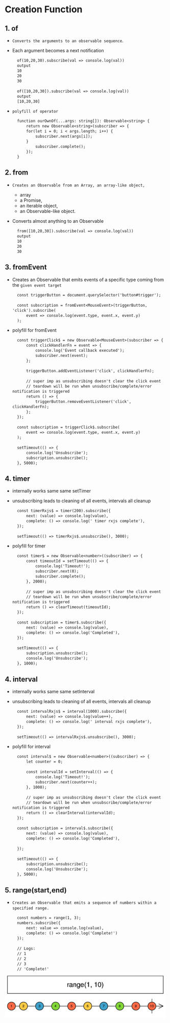 # Creation Function

## 1. of

- `Converts the arguments to an observable sequence`.
- Each argument becomes a next notification

        of(10,20,30).subscribe(val => console.log(val))
        output
        10
        20
        30

        of([10,20,30]).subscribe(val => console.log(val))
        output
        [10,20,30]

- `polyfill of operator`

        function ourOwnOf(...args: string[]): Observable<string> {
            return new Observable<string>(subscriber => {
            for(let i = 0; i < args.length; i++) {
                subscriber.next(args[i]);
            }
                subscriber.complete();
            });
        }

## 2. from

- `Creates an Observable from an Array, an array-like object,`
  - array
  - a Promise,
  - an iterable object,
  - an Observable-like object.
- Converts almost anything to an Observable

        from([10,20,30]).subscribe(val => console.log(val))
        output
        10
        20
        30

## 3. fromEvent

- Creates an Observable that emits events of a specific type coming from the `given event target`

        const triggerButton = document.querySelector('button#trigger');

        const subscription = fromEvent<MouseEvent>(triggerButton, 'click').subscribe(
            event => console.log(event.type, event.x, event.y)
        );

- polyfill for fromEvent

        const triggerClick$ = new Observable<MouseEvent>(subscriber => {
            const clickHandlerFn = event => {
                console.log('Event callback executed');
                subscriber.next(event);
            };

            triggerButton.addEventListener('click', clickHandlerFn);

            // super imp as unsubscribing doesn't clear the click event
            // teardown will be run when unsubscribe/complete/error notification is triggered
            return () => {
                triggerButton.removeEventListener('click', clickHandlerFn);
            };
        });

        const subscription = triggerClick$.subscribe(
            event => console.log(event.type, event.x, event.y)
        );

        setTimeout(() => {
            console.log('Unsubscribe');
            subscription.unsubscribe();
        }, 5000);

## 4. timer

- internally works same same setTimer
- unsubscribing leads to cleaning of all events, intervals all cleanup

        const timerRxjs$ = timer(200).subscribe({
            next: (value) => console.log(value),
            complete: () => console.log(' timer rxjs complete'),
        });

        setTimeout(() => timerRxjs$.unsubscribe(), 3000);

- polyfill for timer

        const timer$ = new Observable<number>((subscriber) => {
            const timeoutId = setTimeout(() => {
                console.log('Timeout!');
                subscriber.next(0);
                subscriber.complete();
            }, 2000);

            // super imp as unsubscribing doesn't clear the click event
            // teardown will be run when unsubscribe/complete/error notification is triggered
            return () => clearTimeout(timeoutId);
        });

        const subscription = timer$.subscribe({
            next: (value) => console.log(value),
            complete: () => console.log('Completed'),
        });

        setTimeout(() => {
            subscription.unsubscribe();
            console.log('Unsubscribe');
        }, 1000);

## 4. interval

- internally works same same setInterval
- unsubscribing leads to cleaning of all events, intervals all cleanup

        const intervalRxjs$ = interval(1000).subscribe({
            next: (value) => console.log(value++),
            complete: () => console.log(' interval rxjs complete'),
        });

        setTimeout(() => intervalRxjs$.unsubscribe(), 3000);

- polyfill for interval

        const interval$ = new Observable<number>((subscriber) => {
            let counter = 0;

            const intervalId = setInterval(() => {
                console.log('Timeout!');
                subscriber.next(counter++);
            }, 1000);

            // super imp as unsubscribing doesn't clear the click event
            // teardown will be run when unsubscribe/complete/error notification is triggered
            return () => clearInterval(intervalId);
        });

        const subscription = interval$.subscribe({
            next: (value) => console.log(value),
            complete: () => console.log('Completed'),

        });

        setTimeout(() => {
            subscription.unsubscribe();
            console.log('Unsubscribe');
        }, 5000);

## 5. range(start,end)

- `Creates an Observable that emits a sequence of numbers within a specified range.`

        const numbers = range(1, 3);
        numbers.subscribe({
            next: value => console.log(value),
            complete: () => console.log('Complete!')
        });

        // Logs:
        // 1
        // 2
        // 3
        // 'Complete!'

![range](./images/range.png)
